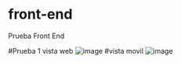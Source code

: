 # front-end
Prueba Front End

#Prueba 1
vista web
![image](https://user-images.githubusercontent.com/44610224/201274498-1c2042c9-0aaa-45e6-ade0-074fcb3a700f.png)
#vista movil 
![image](https://user-images.githubusercontent.com/44610224/201274607-6b708240-b5ef-4e54-9718-205d95df2545.png)
